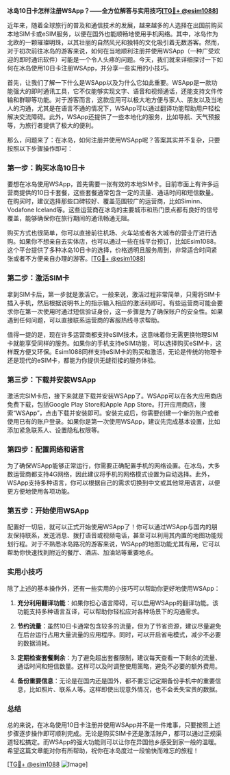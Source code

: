 **冰岛10日卡怎样注册WSApp？——全方位解答与实用技巧[[TG💪+ @esim1088](https://t.me/s/esim1088)]**

近年来，随着全球旅行的普及和通信技术的发展，越来越多的人选择在出国前购买本地SIM卡或eSIM服务，以便在国外也能顺畅地使用手机网络。其中，冰岛作为北欧的一颗璀璨明珠，以其壮丽的自然风光和独特的文化吸引着无数游客。然而，对于初次前往冰岛的游客来说，如何在当地顺利注册并使用WSApp（一种广受欢迎的即时通讯软件）可能是一个令人头疼的问题。今天，我们就来详细探讨一下如何在冰岛使用10日卡注册WSApp，并分享一些实用的小技巧。

首先，让我们了解一下什么是WSApp以及为什么它如此重要。WSApp是一款功能强大的即时通讯工具，它不仅能够实现文字、语音和视频通话，还能支持文件传输和群聊等功能。对于游客而言，这款应用可以极大地方便与家人、朋友以及当地人的沟通，尤其是在语言不通的情况下，WSApp可以通过翻译功能帮助用户轻松解决交流障碍。此外，WSApp还提供了一些本地化的服务，比如导航、天气预报等，为旅行者提供了极大的便利。

那么，问题来了：在冰岛，如何注册并使用WSApp呢？答案其实并不复杂，只要按照以下步骤操作即可：

### 第一步：购买冰岛10日卡

要想在冰岛使用WSApp，首先需要一张有效的本地SIM卡。目前市面上有许多运营商提供的10日卡套餐，这些套餐通常包含一定的流量、通话时间和短信数量。在购买时，建议选择那些口碑较好、覆盖范围较广的运营商，比如Siminn、Vodafone Iceland等。这些运营商在冰岛的主要城市和热门景点都有良好的信号覆盖，能够确保你在旅行期间的通讯畅通无阻。

购买方式也很简单，你可以直接前往机场、火车站或者各大城市的营业厅进行选购。如果你不想亲自去实体店，也可以通过一些在线平台预订，比如Esim1088。这个平台提供了多种冰岛10日卡的选择，价格透明且服务周到，非常适合时间紧张或者不方便亲自办理的游客。[[TG💪+ @esim1088](https://t.me/s/esim1088)]

### 第二步：激活SIM卡

拿到SIM卡后，第一步就是激活它。一般来说，激活过程非常简单，只需将SIM卡插入手机，然后根据说明书上的指示输入相应的激活码即可。有些运营商可能会要求你在第一次使用时通过短信验证身份，这一步骤是为了确保账户的安全性。如果遇到任何问题，可以直接联系运营商的客服热线寻求帮助。

值得一提的是，现在许多运营商都支持eSIM技术，这意味着你无需更换物理SIM卡就能享受同样的服务。如果你的手机支持eSIM功能，可以选择购买eSIM卡，这样既方便又环保。Esim1088同样支持eSIM卡的购买和激活，无论是传统的物理卡还是现代的eSIM卡，都能为你提供无缝衔接的服务体验。

### 第三步：下载并安装WSApp

激活完SIM卡后，接下来就是下载并安装WSApp了。WSApp可以在各大应用商店免费下载，包括Google Play Store和Apple App Store。打开应用商店，搜索“WSApp”，点击下载并安装即可。安装完成后，你需要创建一个新的账户或者使用已有的账户登录。如果你是第一次使用WSApp，建议先完成基本设置，比如添加紧急联系人、设置隐私权限等。

### 第四步：配置网络和语言

为了确保WSApp能够正常运行，你需要正确配置手机的网络设置。在冰岛，大多数运营商都支持4G网络，因此建议将手机的网络模式设置为自动选择。此外，WSApp支持多种语言，你可以根据自己的需求切换到中文或其他常用语言，以便更方便地使用各项功能。

### 第五步：开始使用WSApp

配置好一切后，就可以正式开始使用WSApp了！你可以通过WSApp与国内的朋友保持联系，发送消息、拨打语音或视频电话，甚至可以利用其内置的地图功能规划行程。对于不熟悉冰岛路况的游客来说，WSApp的地图功能尤其有用，它可以帮助你快速找到附近的餐厅、酒店、加油站等重要地点。

### 实用小技巧

除了上述的基本操作外，还有一些实用的小技巧可以帮助你更好地使用WSApp：

1. **充分利用翻译功能**：如果你担心语言障碍，可以启用WSApp的翻译功能。该功能支持多种语言互译，可以帮助你轻松应对各种场景下的沟通需求。
   
2. **节约流量**：虽然10日卡通常包含较多的流量，但为了节省资源，建议尽量避免在后台运行占用大量流量的应用程序。同时，可以开启省电模式，减少不必要的数据消耗。

3. **定期检查套餐剩余**：为了避免超出套餐限制，建议每天查看一下剩余的流量、通话时间和短信数量。这样可以及时调整使用策略，避免不必要的额外费用。

4. **备份重要信息**：无论是在国内还是国外，都不要忘记定期备份手机中的重要信息，比如照片、联系人等。这样即使出现意外情况，也不会丢失宝贵的数据。

### 总结

总的来说，在冰岛使用10日卡注册并使用WSApp并不是一件难事，只要按照上述步骤逐步操作即可顺利完成。无论是购买SIM卡还是激活账户，都可以通过正规渠道轻松搞定。而WSApp的强大功能则可以让你在异国他乡感受到家一般的温暖。希望这篇文章能对你有所帮助，祝你在冰岛度过一段愉快而难忘的旅程！

[[TG💪+ @esim1088](https://t.me/s/esim1088) ![Image](https://i.postimg.cc/4NQfJmqS/Snipaste-2025-05-13-00-14-12.png)]